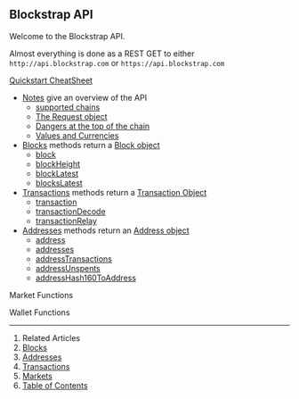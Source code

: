 ## Blockstrap API

Welcome to the Blockstrap API.


Almost everything is done as a REST GET to either `http://api.blockstrap.com` or `https://api.blockstrap.com`


[Quickstart CheatSheet](v0/notes/atAGlance)

* [Notes](v0/notes) give an overview of the API
  * [supported chains](v0/notes/chains)
  * [The Request object](v0/notes/requestobject)
  * [Dangers at the top of the chain](v0/notes/topOfTheChain)
  * [Values and Currencies](v0/notes/valuesAndCurrencies)
* [Blocks](v0/blocks) methods return a [Block object](v0/blocks/blockobject)
  * [block](v0/blocks/block)
  * [blockHeight](v0/blocks/blockHeight)
  * [blockLatest](v0/blocks/blockLatest)
  * [blocksLatest](v0/blocks/blocksLatest)
* [Transactions](v0/transactions) methods return a [Transaction Object](v0/transactions/transactionobject)
  * [transaction](v0/transactions/transaction)
  * [transactionDecode](v0/transactions/transactionDecode)
  * [transactionRelay](v0/transactions/transactionRelay)
* [Addresses](v0/addresses) methods return an [Address object](v0/addresses/addressobject)
  * [address](v0/addresses/address)
  * [addresses](v0/addresses/addresses)
  * [addressTransactions](v0/addresses/addressTransactions)
  * [addressUnspents](v0/addresses/addressUnspents)
  * [addressHash160ToAddress](v0/addresses/addressHash160ToAddress)

Market Functions


Wallet Functions

---

1. Related Articles
2. [Blocks](v0/blocks/)
3. [Addresses](v0/addresses/)
4. [Transactions](v0/transactions/)
5. [Markets](v0/markets/)
6. [Table of Contents](../)